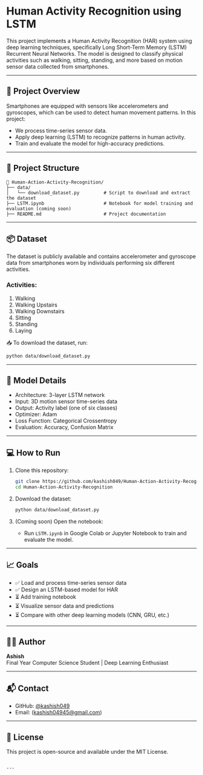 

# Human Activity Recognition using LSTM

This project implements a Human Activity Recognition (HAR) system using deep learning techniques, specifically Long Short-Term Memory (LSTM) Recurrent Neural Networks. The model is designed to classify physical activities such as walking, sitting, standing, and more based on motion sensor data collected from smartphones.

---

## 🚀 Project Overview

Smartphones are equipped with sensors like accelerometers and gyroscopes, which can be used to detect human movement patterns. In this project:

- We process time-series sensor data.
- Apply deep learning (LSTM) to recognize patterns in human activity.
- Train and evaluate the model for high-accuracy predictions.

---

## 📂 Project Structure

```
📁 Human-Action-Activity-Recognition/
├── data/
│   └── download_dataset.py         # Script to download and extract the dataset
├── LSTM.ipynb                      # Notebook for model training and evaluation (coming soon)
├── README.md                       # Project documentation
```

---

## 📦 Dataset

The dataset is publicly available and contains accelerometer and gyroscope data from smartphones worn by individuals performing six different activities.

### Activities:
1. Walking  
2. Walking Upstairs  
3. Walking Downstairs  
4. Sitting  
5. Standing  
6. Laying

📥 To download the dataset, run:
```bash
python data/download_dataset.py
```

---

## 🧠 Model Details

- Architecture: 3-layer LSTM network
- Input: 3D motion sensor time-series data
- Output: Activity label (one of six classes)
- Optimizer: Adam
- Loss Function: Categorical Crossentropy
- Evaluation: Accuracy, Confusion Matrix

---

## 💻 How to Run

1. Clone this repository:
   ```bash
   git clone https://github.com/kashish049/Human-Action-Activity-Recognition.git
   cd Human-Action-Activity-Recognition
   ```

2. Download the dataset:
   ```bash
   python data/download_dataset.py
   ```

3. (Coming soon) Open the notebook:
   - Run `LSTM.ipynb` in Google Colab or Jupyter Notebook to train and evaluate the model.

---

## 📈 Goals

- ✅ Load and process time-series sensor data  
- ✅ Design an LSTM-based model for HAR  
- ⏳ Add training notebook  
- ⏳ Visualize sensor data and predictions  
- ⏳ Compare with other deep learning models (CNN, GRU, etc.)

---

## 🧑‍💻 Author

**Ashish**  
Final Year Computer Science Student | Deep Learning Enthusiast

---

## 📬 Contact

- GitHub: [@kashish049](https://github.com/kashish049)
- Email: (kashish04945@gmail.com)

---

## 📝 License

This project is open-source and available under the MIT License.
```

---
